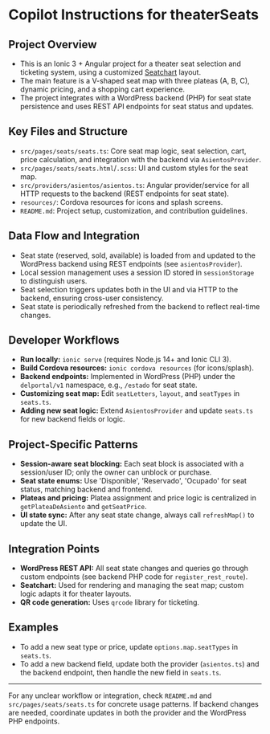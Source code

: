 # Copilot Instructions for theaterSeats

## Project Overview
- This is an Ionic 3 + Angular project for a theater seat selection and ticketing system, using a customized [Seatchart](https://seatchart.js.org/) layout.
- The main feature is a V-shaped seat map with three plateas (A, B, C), dynamic pricing, and a shopping cart experience.
- The project integrates with a WordPress backend (PHP) for seat state persistence and uses REST API endpoints for seat status and updates.

## Key Files and Structure
- `src/pages/seats/seats.ts`: Core seat map logic, seat selection, cart, price calculation, and integration with the backend via `AsientosProvider`.
- `src/pages/seats/seats.html`/`.scss`: UI and custom styles for the seat map.
- `src/providers/asientos/asientos.ts`: Angular provider/service for all HTTP requests to the backend (REST endpoints for seat state).
- `resources/`: Cordova resources for icons and splash screens.
- `README.md`: Project setup, customization, and contribution guidelines.

## Data Flow and Integration
- Seat state (reserved, sold, available) is loaded from and updated to the WordPress backend using REST endpoints (see `asientosProvider`).
- Local session management uses a session ID stored in `sessionStorage` to distinguish users.
- Seat selection triggers updates both in the UI and via HTTP to the backend, ensuring cross-user consistency.
- Seat state is periodically refreshed from the backend to reflect real-time changes.

## Developer Workflows
- **Run locally:** `ionic serve` (requires Node.js 14+ and Ionic CLI 3).
- **Build Cordova resources:** `ionic cordova resources` (for icons/splash).
- **Backend endpoints:** Implemented in WordPress (PHP) under the `delportal/v1` namespace, e.g., `/estado` for seat state.
- **Customizing seat map:** Edit `seatLetters`, `layout`, and `seatTypes` in `seats.ts`.
- **Adding new seat logic:** Extend `AsientosProvider` and update `seats.ts` for new backend fields or logic.

## Project-Specific Patterns
- **Session-aware seat blocking:** Each seat block is associated with a session/user ID; only the owner can unblock or purchase.
- **Seat state enums:** Use 'Disponible', 'Reservado', 'Ocupado' for seat status, matching backend and frontend.
- **Plateas and pricing:** Platea assignment and price logic is centralized in `getPlateaDeAsiento` and `getSeatPrice`.
- **UI state sync:** After any seat state change, always call `refreshMap()` to update the UI.

## Integration Points
- **WordPress REST API:** All seat state changes and queries go through custom endpoints (see backend PHP code for `register_rest_route`).
- **Seatchart:** Used for rendering and managing the seat map; custom logic adapts it for theater layouts.
- **QR code generation:** Uses `qrcode` library for ticketing.

## Examples
- To add a new seat type or price, update `options.map.seatTypes` in `seats.ts`.
- To add a new backend field, update both the provider (`asientos.ts`) and the backend endpoint, then handle the new field in `seats.ts`.

---

For any unclear workflow or integration, check `README.md` and `src/pages/seats/seats.ts` for concrete usage patterns. If backend changes are needed, coordinate updates in both the provider and the WordPress PHP endpoints.
